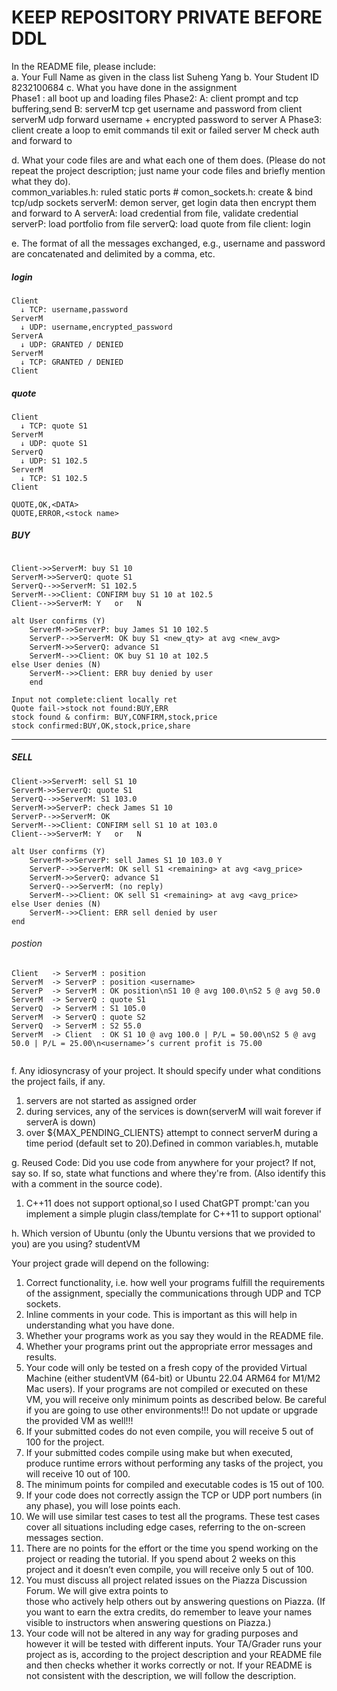 # KEEP REPOSITORY PRIVATE BEFORE DDL

In the README file, please include:   
a. Your Full Name as given in the class list
Suheng Yang
b. Your Student ID
8232100684
c. What you have done in the assignment   
Phase1 : all boot up and loading files
Phase2:
        A: client prompt and tcp buffering,send
        B: serverM tcp get username and password from client
           serverM udp forward username + encrypted password to server A
Phase3:
        client create a loop to emit commands til exit or failed
        server M check auth and forward to 
                    
d. What your code files are and what each one of them does. (Please do not repeat the project description;
just name your code files and briefly mention what they do).   
common_variables.h: ruled static ports #
comon_sockets.h: create & bind tcp/udp sockets
serverM: demon server, get login data then encrypt them and forward to A
serverA: load credential from file, validate credential
serverP: load portfolio from file
serverQ: load quote from file
client: login

e. The format of all the messages exchanged, e.g., username and password are concatenated and delimited
by a comma, etc.   

##### login
```
Client
  ↓ TCP: username,password
ServerM
  ↓ UDP: username,encrypted_password
ServerA
  ↓ UDP: GRANTED / DENIED
ServerM
  ↓ TCP: GRANTED / DENIED
Client
```
##### quote
```
Client
  ↓ TCP: quote S1
ServerM
  ↓ UDP: quote S1
ServerQ
  ↓ UDP: S1 102.5
ServerM
  ↓ TCP: S1 102.5
Client
```
```
QUOTE,OK,<DATA>
QUOTE,ERROR,<stock name> 
```


##### BUY
```

Client->>ServerM: buy S1 10
ServerM->>ServerQ: quote S1
ServerQ-->>ServerM: S1 102.5
ServerM-->>Client: CONFIRM buy S1 10 at 102.5
Client-->>ServerM: Y   or   N

alt User confirms (Y)
    ServerM->>ServerP: buy James S1 10 102.5
    ServerP-->>ServerM: OK buy S1 <new_qty> at avg <new_avg>
    ServerM->>ServerQ: advance S1
    ServerM-->>Client: OK buy S1 10 at 102.5
else User denies (N)
    ServerM-->>Client: ERR buy denied by user
    end

```
```
Input not complete:client locally ret
Quote fail->stock not found:BUY,ERR
stock found & confirm: BUY,CONFIRM,stock,price
stock confirmed:BUY,OK,stock,price,share
```

-------------
##### SELL
```
Client->>ServerM: sell S1 10
ServerM->>ServerQ: quote S1
ServerQ-->>ServerM: S1 103.0
ServerM->>ServerP: check James S1 10
ServerP-->>ServerM: OK
ServerM-->>Client: CONFIRM sell S1 10 at 103.0
Client-->>ServerM: Y   or   N

alt User confirms (Y)
    ServerM->>ServerP: sell James S1 10 103.0 Y
    ServerP-->>ServerM: OK sell S1 <remaining> at avg <avg_price>
    ServerM->>ServerQ: advance S1
    ServerQ-->>ServerM: (no reply)
    ServerM-->>Client: OK sell S1 <remaining> at avg <avg_price>
else User denies (N)
    ServerM-->>Client: ERR sell denied by user
end

```
###### postion
```
Client   -> ServerM : position
ServerM  -> ServerP : position <username>
ServerP  -> ServerM : OK position\nS1 10 @ avg 100.0\nS2 5 @ avg 50.0
ServerM  -> ServerQ : quote S1
ServerQ  -> ServerM : S1 105.0
ServerM  -> ServerQ : quote S2
ServerQ  -> ServerM : S2 55.0
ServerM  -> Client  : OK S1 10 @ avg 100.0 | P/L = 50.00\nS2 5 @ avg 50.0 | P/L = 25.00\n<username>’s current profit is 75.00


```

f. Any idiosyncrasy of your project. It should specify under what conditions the project fails, if any.
1. servers are not started as assigned order
2. during services, any of the services is down(serverM will wait forever if serverA is down)
3. over ${MAX_PENDING_CLIENTS} attempt to connect serverM during a time period (default set to 20).Defined in common variables.h, mutable


g. Reused Code: Did you use code from anywhere for your project? If not, say so. If so, state what
functions and where they're from. (Also identify this with a comment in the source code).   
1. C++11 does not support optional,so I used ChatGPT prompt:'can you implement a simple plugin class/template for C++11 to support optional'


h. Which version of Ubuntu (only the Ubuntu versions that we provided to you) are you using? 
studentVM



Your project grade will depend on the following:
1. Correct functionality, i.e. how well your programs fulfill the requirements of the assignment, specially
   the communications through UDP and TCP sockets.
2. Inline comments in your code. This is important as this will help in understanding what you have done.
3. Whether your programs work as you say they would in the README file.
4. Whether your programs print out the appropriate error messages and results.
5. Your code will only be tested on a fresh copy of the provided Virtual Machine (either studentVM
   (64-bit) or Ubuntu 22.04 ARM64 for M1/M2 Mac users). If your programs are not compiled or
   executed on these VM, you will receive only minimum points as described below. Be careful if you are
   going to use other environments!!! Do not update or upgrade the provided VM as well!!!
6. If your submitted codes do not even compile, you will receive 5 out of 100 for the project.
7. If your submitted codes compile using make but when executed, produce runtime errors without
   performing any tasks of the project, you will receive 10 out of 100.
8. The minimum points for compiled and executable codes is 15 out of 100.
9. If your code does not correctly assign the TCP or UDP port numbers (in any phase), you will lose
   points each.
10. We will use similar test cases to test all the programs. These test cases cover all situations including
    edge cases, referring to the on-screen messages section.
11. There are no points for the effort or the time you spend working on the project or reading the tutorial. If
    you spend about 2 weeks on this project and it doesn’t even compile, you will receive only 5 out of 100.
12. You must discuss all project related issues on the Piazza Discussion Forum. We will give extra points to  
    those who actively help others out by answering questions on Piazza. (If you want to earn the extra
    credits, do remember to leave your names visible to instructors when answering questions on Piazza.)
13. Your code will not be altered in any way for grading purposes and however it will be tested with
    different inputs. Your TA/Grader runs your project as is, according to the project description and your
    README file and then checks whether it works correctly or not. If your README is not consistent
    with the description, we will follow the description.

